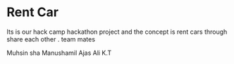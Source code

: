 # Rent Car 

Its is our hack camp hackathon project and the concept is rent cars through share each other
.
team mates

Muhsin sha
Manushamil
Ajas Ali K.T

